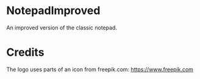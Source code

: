 # NotepadImproved
An improved version of the classic notepad.

# Credits
The logo uses parts of an icon from freepik.com: https://www.freepik.com
